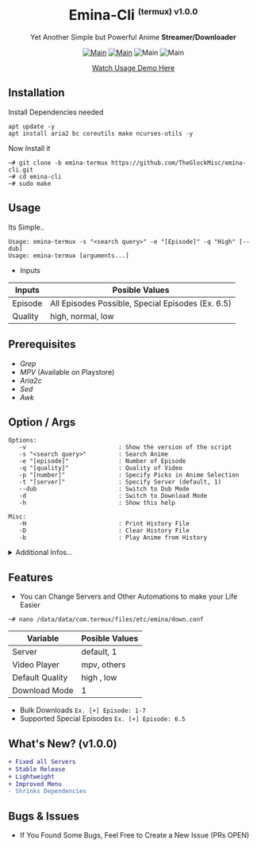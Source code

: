 <div align="center">
<h1>Emina-Cli <sup><sub><sup>(termux) v1.0.0</sup></sub></sup></h1>

Yet Another Simple but Powerful Anime **Streamer/Downloader**


[![Main](https://img.shields.io/badge/Maintainer-TheGlockMisc-green?style=flat)](https://github.com/TheGlockMisc)
[![Main](https://img.shields.io/badge/Maintainer-Zudeath-green?style=flat)](https://github.com/Zudeath)
![Main](https://img.shields.io/badge/OS-Android-blue?style=flat)
![Main](https://img.shields.io/badge/Status-Working-green?style=flat)

[Watch Usage Demo Here](https://youtu.be/YkSA9CnnbzU)
</div>

## Installation
Install Dependencies needed
```
apt update -y
apt install aria2 bc coreutils make ncurses-utils -y
```

Now Install it
```
~# git clone -b emina-termux https://github.com/TheGlockMisc/emina-cli.git
~# cd emina-cli
~# sudo make
```
## Usage
Its Simple..
```
Usage: emina-termux -s "<search query>" -e "[Episode]" -q "High" [--dub]
Usage: emina-termux [arguments...]
```
+ Inputs

| Inputs | Posible Values |
| ------------- | ---------- |
| Episode | All Episodes Possible, Special Episodes (Ex. 6.5) |
| Quality | high, normal, low |

## Prerequisites 
+ *Grep*
+ *MPV* (Available on Playstore)
+ *Aria2c*
+ *Sed*
+ *Awk*
## Option / Args
```
Options:
   -v                          : Show the version of the script
   -s "<search query>"         : Search Anime
   -e "[episode]"              : Number of Episode
   -q "[quality]"              : Quality of Video
   -p "[number]"               : Specify Picks in Anime Selection
   -t "[server]"               : Specify Server (default, 1)
   --dub                       : Switch to Dub Mode
   -d                          : Switch to Download Mode
   -h                          : Show this help

Misc:
   -H                          : Print History File
   -D                          : Clear History File
   -b                          : Play Anime from History
```
<details>
<summary>Additional Infos...</summary>
 
+ Option "-t" will specify which server will used to Stream/Download the file, if this argument presented it will ignore the Config File where the automation stored to set the server..

+ Option "--dub" will change Mode, (Default: None).
    + dub                        : Switch to Dub Mode (Dubbed Anime Only)

+ Option "-q" flag is ignored when downloading Range of Episodes (Default: High)
</details>

## Features
+ You can Change Servers and Other Automations to make your Life Easier
```
~# nano /data/data/com.termux/files/etc/emina/down.conf
```

| Variable | Posible Values |
| ------------- | ---------- |
| Server | default, 1 |
| Video Player | mpv, others |
| Default Quality | high , low |
| Download Mode | 1 |

+ Bulk Downloads
`Ex. [+] Episode: 1-7`
+ Supported Special Episodes
`Ex. [+] Episode: 6.5`

## What's New? (v1.0.0)
```diff
+ Fixed all Servers
+ Stable Release
+ Lightweight
+ Improved Menu
- Shrinks Dependencies
```

## Bugs & Issues
+ If You Found Some Bugs, Feel Free to Create a New Issue (PRs OPEN)
